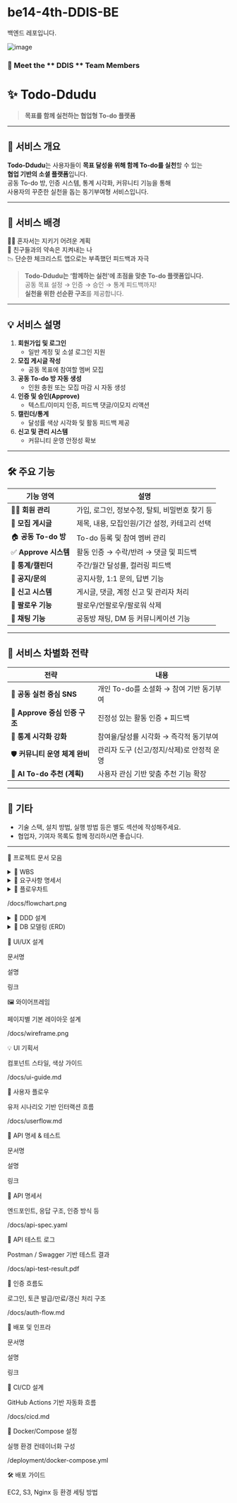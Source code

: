 # be14-4th-DDIS-BE
백엔드 레포입니다.


![image](https://github.com/user-attachments/assets/bb7604bb-9069-482c-a233-37a47f0930e3)


### 👥 Meet the ** DDIS ** Team Members

<center>



</center>


# ✨ Todo-Ddudu

> **목표를 함께 실천하는 협업형 To-do 플랫폼**

---

## 📌 서비스 개요

**Todo-Ddudu**는 사용자들이 **목표 달성을 위해 함께 To-do를 실천**할 수 있는  
**협업 기반의 소셜 플랫폼**입니다.  
공동 To-do 방, 인증 시스템, 통계 시각화, 커뮤니티 기능을 통해  
사용자의 꾸준한 실천을 돕는 동기부여형 서비스입니다.

---

## 🎯 서비스 배경

🙇‍♀️ 혼자서는 지키기 어려운 계획  
💬 친구들과의 약속은 지켜내는 나  
📉 단순한 체크리스트 앱으로는 부족했던 피드백과 자극

> **Todo-Ddudu는 ‘함께하는 실천’에 초점을 맞춘 To-do 플랫폼입니다.**  
> 공동 목표 설정 → 인증 → 승인 → 통계 피드백까지!  
> **실천을 위한 선순환 구조**를 제공합니다.

---

## 💡 서비스 설명

1. **회원가입 및 로그인**
   - 일반 계정 및 소셜 로그인 지원
2. **모집 게시글 작성**
   - 공동 목표에 참여할 멤버 모집
3. **공동 To-do 방 자동 생성**
   - 인원 충원 또는 모집 마감 시 자동 생성
4. **인증 및 승인(Approve)**
   - 텍스트/이미지 인증, 피드백 댓글/이모지 리액션
5. **캘린더/통계**
   - 달성률 색상 시각화 및 활동 피드백 제공
6. **신고 및 관리 시스템**
   - 커뮤니티 운영 안정성 확보

---

## 🛠️ 주요 기능

| 기능 영역 | 설명 |
|-----------|------|
| 🧑‍💼 **회원 관리** | 가입, 로그인, 정보수정, 탈퇴, 비밀번호 찾기 등 |
| 📝 **모집 게시글** | 제목, 내용, 모집인원/기간 설정, 카테고리 선택 |
| 🏠 **공동 To-do 방** | To-do 등록 및 참여 멤버 관리 |
| ✅ **Approve 시스템** | 활동 인증 → 수락/반려 → 댓글 및 피드백 |
| 📅 **통계/캘린더** | 주간/월간 달성률, 컬러링 피드백 |
| 📣 **공지/문의** | 공지사항, 1:1 문의, 답변 기능 |
| 🚨 **신고 시스템** | 게시글, 댓글, 계정 신고 및 관리자 처리 |
| 👥 **팔로우 기능** | 팔로우/언팔로우/팔로워 삭제 |
| 💬 **채팅 기능** | 공동방 채팅, DM 등 커뮤니케이션 기능 |

---

## 🧩 서비스 차별화 전략

| 전략 | 내용 |
|-------|------|
| 🔄 **공동 실천 중심 SNS** | 개인 To-do를 소셜화 → 참여 기반 동기부여 |
| 👀 **Approve 중심 인증 구조** | 진정성 있는 활동 인증 + 피드백 |
| 🎨 **통계 시각화 강화** | 참여율/달성률 시각화 → 즉각적 동기부여 |
| 🛡️ **커뮤니티 운영 체계 완비** | 관리자 도구 (신고/정지/삭제)로 안정적 운영 |
| 🤖 **AI To-do 추천 (계획)** | 사용자 관심 기반 맞춤 추천 기능 확장 |

---

## 📎 기타

- 기술 스택, 설치 방법, 실행 방법 등은 별도 섹션에 작성해주세요.
- 협업자, 기여자 목록도 함께 정리하시면 좋습니다.

---

📄 프로젝트 문서 모음

<details>
   <summary>🎯 WBS</summary>


![image](https://github.com/user-attachments/assets/e1c450a4-9a73-409f-b32f-8e0871d19266)
</details>
<details>
   

   <summary>🧾 요구사항 명세서</summary>


![image](https://github.com/user-attachments/assets/210b3112-034e-48d5-8d7f-c166ea02d518)

</details>
<details>
   <summary>📑 플로우차트</summary>
 
   ![image](https://github.com/user-attachments/assets/e0bd3534-d757-4225-9818-0ecd409344e4)

</details>

/docs/flowchart.png

<details>
   <summary>🧱 DDD 설계</summary>


![image](https://github.com/user-attachments/assets/01c87105-649e-4f58-a5f2-49d0592925b8)


![image](https://github.com/user-attachments/assets/f28c8214-c184-4b2b-9d2e-3c62aab0a0b2)

</details>
<details>
   <summary>🧮 DB 모델링 (ERD)</summary>


![image](https://github.com/user-attachments/assets/9aa2ce12-7f4f-4cac-b511-dae18454da66)
</details>


🎨 UI/UX 설계

문서명

설명

링크

🖼️ 와이어프레임

페이지별 기본 레이아웃 설계

/docs/wireframe.png

💡 UI 기획서

컴포넌트 스타일, 색상 가이드

/docs/ui-guide.md

🧭 사용자 플로우

유저 시나리오 기반 인터랙션 흐름

/docs/userflow.md

🔌 API 명세 & 테스트

문서명

설명

링크

📘 API 명세서

엔드포인트, 응답 구조, 인증 방식 등

/docs/api-spec.yaml

🧪 API 테스트 로그

Postman / Swagger 기반 테스트 결과

/docs/api-test-result.pdf

🔐 인증 흐름도

로그인, 토큰 발급/만료/갱신 처리 구조

/docs/auth-flow.md

🚀 배포 및 인프라

문서명

설명

링크

🧱 CI/CD 설계

GitHub Actions 기반 자동화 흐름

/docs/cicd.md

🐳 Docker/Compose 설정

실행 환경 컨테이너화 구성

/deployment/docker-compose.yml


🛠️ 배포 가이드

EC2, S3, Nginx 등 환경 세팅 방법
